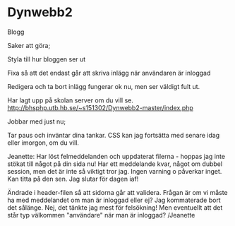 # Dynwebb2
Blogg


Saker att göra;

Styla till hur bloggen ser ut

Fixa så att det endast går att skriva inlägg när användaren är inloggad

Redigera och ta bort inlägg fungerar ok nu, men ser väldigt fult ut. 

Har lagt upp på skolan server om du vill se.
http://bhsphp.utb.hb.se/~s151302/Dynwebb2-master/index.php

Jobbar med just nu;

Tar paus och inväntar dina tankar. CSS kan jag fortsätta med senare idag eller imorgon, om du vill.

Jeanette: 
Har löst felmeddelanden och uppdaterat filerna - hoppas jag inte stökat till något på din sida nu!
Har ett meddelande kvar, något om dubbel session, men det är inte så viktigt tror jag. Ingen varning o påverkar inget. Kan titta på den sen. Jag slutar för dagen iaf!

Ändrade i header-filen så att sidorna går att validera. Frågan är om vi måste ha med meddelandet om man är inloggad eller ej? Jag kommaterade bort det sålänge. 
Nej, det tänkte jag mest för felsökning! Men eventuellt att det står typ välkommen "användare" när man är inloggad? /Jeanette

